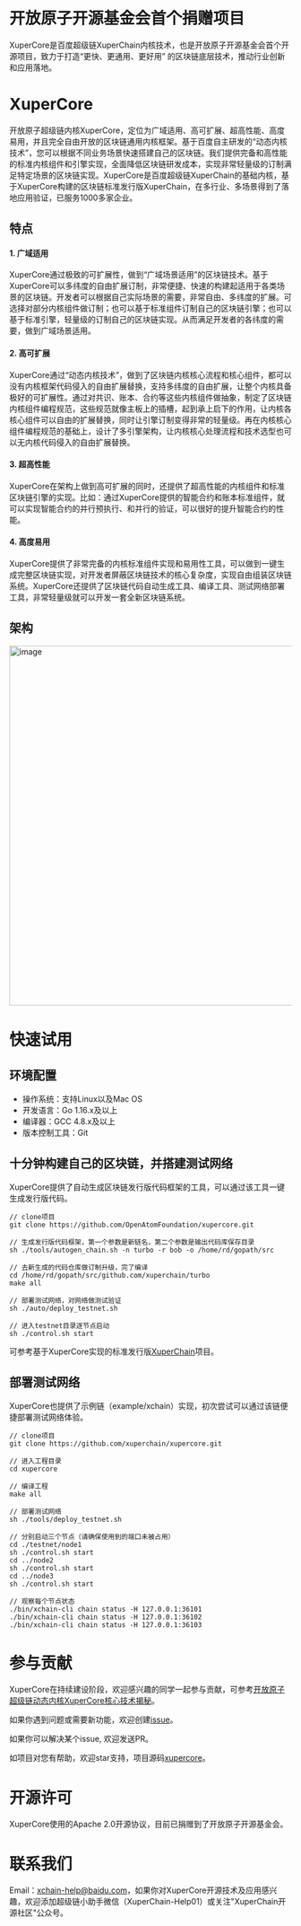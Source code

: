 # 开放原子开源基金会首个捐赠项目

XuperCore是百度超级链XuperChain内核技术，也是开放原子开源基金会首个开源项目，致力于打造“更快、更通用、更好用” 的区块链底层技术，推动行业创新和应用落地。

# XuperCore

开放原子超级链内核XuperCore，定位为广域适用、高可扩展、超高性能、高度易用，并且完全自由开放的区块链通用内核框架。基于百度自主研发的“动态内核技术”，您可以根据不同业务场景快速搭建自己的区块链。我们提供完备和高性能的标准内核组件和引擎实现，全面降低区块链研发成本，实现非常轻量级的订制满足特定场景的区块链实现。XuperCore是百度超级链XuperChain的基础内核，基于XuperCore构建的区块链标准发行版XuperChain，在多行业、多场景得到了落地应用验证，已服务1000多家企业。

## 特点

#### 1. 广域适用
 
XuperCore通过极致的可扩展性，做到“广域场景适用”的区块链技术。基于XuperCore可以多纬度的自由扩展订制，非常便捷、快速的构建起适用于各类场景的区块链。开发者可以根据自己实际场景的需要，非常自由、多纬度的扩展。可选择对部分内核组件做订制；也可以基于标准组件订制自己的区块链引擎；也可以基于标准引擎，轻量级的订制自己的区块链实现。从而满足开发者的各纬度的需要，做到广域场景适用。
 
#### 2. 高可扩展

XuperCore通过“动态内核技术”，做到了区块链内核核心流程和核心组件，都可以没有内核框架代码侵入的自由扩展替换，支持多纬度的自由扩展，让整个内核具备极好的可扩展性。通过对共识、账本、合约等这些内核组件做抽象，制定了区块链内核组件编程规范，这些规范就像主板上的插槽，起到承上启下的作用，让内核各核心组件可以自由的扩展替换，同时让引擎订制变得非常的轻量级。再在内核核心组件编程规范的基础上，设计了多引擎架构，让内核核心处理流程和技术选型也可以无内核代码侵入的自由扩展替换。

#### 3. 超高性能

XuperCore在架构上做到高可扩展的同时，还提供了超高性能的内核组件和标准区块链引擎的实现。比如：通过XuperCore提供的智能合约和账本标准组件，就可以实现智能合约的并行预执行、和并行的验证，可以很好的提升智能合约的性能。

#### 4. 高度易用

XuperCore提供了非常完备的内核标准组件实现和易用性工具，可以做到一键生成完整区块链实现，对开发者屏蔽区块链技术的核心复杂度，实现自由组装区块链系统。XuperCore还提供了区块链代码自动生成工具、编译工具、测试网络部署工具，非常轻量级就可以开发一套全新区块链系统。

## 架构

<img width="641" alt="image" src="https://user-images.githubusercontent.com/61530942/183580026-ddc19777-a731-4b66-8353-f9e8287c2317.png">

# 快速试用

## 环境配置

- 操作系统：支持Linux以及Mac OS
- 开发语言：Go 1.16.x及以上
- 编译器：GCC 4.8.x及以上
- 版本控制工具：Git

## 十分钟构建自己的区块链，并搭建测试网络

XuperCore提供了自动生成区块链发行版代码框架的工具，可以通过该工具一键生成发行版代码。

```
// clone项目
git clone https://github.com/OpenAtomFoundation/xupercore.git

// 生成发行版代码框架，第一个参数是新链名，第二个参数是输出代码库保存目录
sh ./tools/autogen_chain.sh -n turbo -r bob -o /home/rd/gopath/src

// 去新生成的代码仓库做订制升级，完了编译
cd /home/rd/gopath/src/github.com/xuperchain/turbo
make all

// 部署测试网络，对网络做测试验证
sh ./auto/deploy_testnet.sh

// 进入testnet目录逐节点启动
sh ./control.sh start

```

可参考基于XuperCore实现的标准发行版[XuperChain](https://github.com/xuperchain/xuperchain)项目。

## 部署测试网络

XuperCore也提供了示例链（example/xchain）实现，初次尝试可以通过该链便捷部署测试网络体验。

```
// clone项目
git clone https://github.com/xuperchain/xupercore.git

// 进入工程目录
cd xupercore

// 编译工程
make all

// 部署测试网络
sh ./tools/deploy_testnet.sh

// 分别启动三个节点（请确保使用到的端口未被占用）
cd ./testnet/node1
sh ./control.sh start
cd ../node2
sh ./control.sh start
cd ../node3
sh ./control.sh start

// 观察每个节点状态
./bin/xchain-cli chain status -H 127.0.0.1:36101
./bin/xchain-cli chain status -H 127.0.0.1:36102
./bin/xchain-cli chain status -H 127.0.0.1:36103

```

# 参与贡献

XuperCore在持续建设阶段，欢迎感兴趣的同学一起参与贡献，可参考[开放原子超级链动态内核XuperCore核心技术揭秘](https://mp.weixin.qq.com/s/pLQq_Qw8XyXJihEOXWv8Gg)。

如果你遇到问题或需要新功能，欢迎创建[issue](https://github.com/xuperchain/xupercore/issues)。

如果你可以解决某个issue, 欢迎发送PR。

如项目对您有帮助，欢迎star支持，项目源码[xupercore](https://github.com/xuperchain/xupercore)。

# 开源许可

XuperCore使用的Apache 2.0开源协议，目前已捐赠到了开放原子开源基金会。

# 联系我们

Email：xchain-help@baidu.com，如果你对XuperCore开源技术及应用感兴趣，欢迎添加超级链小助手微信（XuperChain-Help01）或关注"XuperChain开源社区"公众号。

